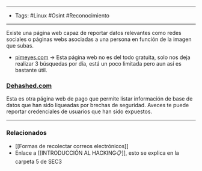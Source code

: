 -----
- Tags: #Linux #Osint #Reconocimiento 
----
Existe una página web capaz de reportar datos relevantes como redes sociales o páginas webs asociadas a una persona en función de la imagen que subas. 

- [pimeyes.com](https://pimeyes.com/es) -> Esta página web no es del todo gratuita, solo nos deja realizar 3 búsquedas por día, está un poco limitada pero aun así es bastante útil.

### [Dehashed.com](https://dehashed.com/)
Esta es otra página web de pago que permite listar información de base de datos que han sido liqueadas por brechas de seguridad. Aveces te puede reportar credenciales de usuarios que han sido expuestos.

----
### Relacionados
- [[Formas de recolectar correos electrónicos]]
- Enlace a [[INTRODUCCIÓN AL HACKING📋]], esto se explica en la carpeta 5 de SEC3